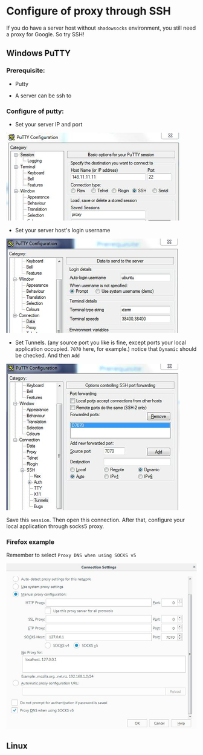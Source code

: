 # Configure of proxy through SSH

If you do have a server host without `shadowsocks` environment, you still need a proxy for Google. So try SSH!

## Windows PuTTY

### Prerequisite:

* Putty

* A server can be ssh to

### Configure of putty:

* Set your server IP and port

![](https://github.com/xuchenhao001/BIT-homework/blob/master/Proxy/SSH-proxy/1.jpg)

* Set your server host's login username

![](https://github.com/xuchenhao001/BIT-homework/blob/master/Proxy/SSH-proxy/2.jpg)

* Set Tunnels. (any source port you like is fine, except ports your local application occupied. `7070` here, for example.) notice that `Dynamic` should be checked. And then `Add`

![](https://github.com/xuchenhao001/BIT-homework/blob/master/Proxy/SSH-proxy/3.jpg)

Save this `session`. Then open this connection. After that, configure your local application through socks5 proxy.

### Firefox example

Remember to select `Proxy DNS when using SOCKS v5`

![](https://github.com/xuchenhao001/BIT-homework/blob/master/Proxy/SSH-proxy/4.jpg)

## Linux

